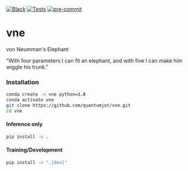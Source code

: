 [![Black](https://img.shields.io/badge/code%20style-black-000000.svg)](https://github.com/psf/black)
[![Tests](https://github.com/quantumjot/vne/actions/workflows/test.yml/badge.svg)](quantumjot/vne/actions)
[![pre-commit](https://img.shields.io/badge/pre--commit-enabled-brightgreen?logo=pre-commit&logoColor=white)](https://github.com/pre-commit/pre-commit)

# vne

von Neumman's Elephant

"With four parameters I can fit an elephant, and with five I can make him wiggle his trunk."

### Installation

```sh
conda create -n vne python=3.8
conda activate vne
git clone https://github.com/quantumjot/vne.git
cd vne
```

#### Inference only
```sh
pip install -e .
```

#### Training/Development
```sh
pip install -e ".[dev]"
```
